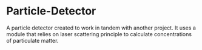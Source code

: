 # Particle-Detector
A particle detector created to work in tandem with another project. It uses a module that relies on laser scattering principle to calculate concentrations of particulate matter.
